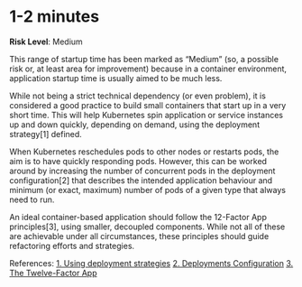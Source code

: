 # 1-2 minutes

**Risk Level**: Medium

This range of startup time has been marked as “Medium” (so, a possible risk or,
at least area for improvement) because in a container environment, application
startup time is usually aimed to be much less.

While not being a strict technical dependency (or even problem), it is considered
a good practice to build small containers that start up in a very short time.
This will help Kubernetes spin application or service instances up and
down quickly, depending on demand, using the deployment strategy[1] defined.

When Kubernetes reschedules pods to other nodes or restarts pods, the aim is
to have quickly responding pods. However, this can be worked around by
increasing the number of concurrent pods in the deployment configuration[2]
that describes the intended application behaviour and minimum (or exact, maximum)
number of pods of a given type that always need to run.

An ideal container-based application should follow the 12-Factor App principles[3],
using smaller, decoupled components. While not all of these are achievable
under all circumstances, these principles should guide refactoring efforts
and strategies.

References:
[1. Using deployment strategies](https://docs.openshift.com/container-platform/4.8/applications/deployments/deployment-strategies.html)
[2. Deployments Configuration](https://kubernetes.io/docs/concepts/workloads/controllers/deployment/#scaling-a-deployment)
[3. The Twelve-Factor App](https://12factor.net/)
